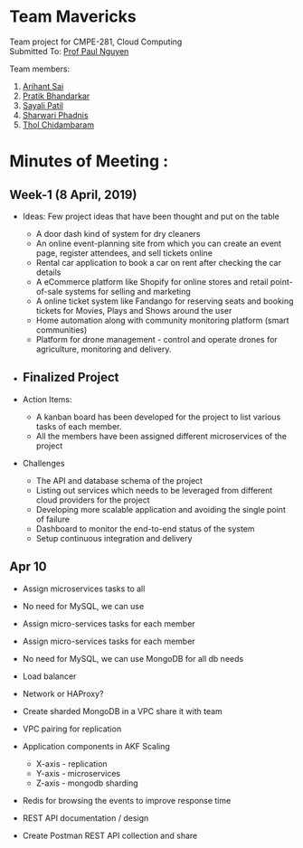 # Team Mavericks
Team project for CMPE-281, Cloud Computing <br>
Submitted To: [Prof Paul Nguyen](https://github.com/paulnguyen)

Team members:
1. [Arihant Sai](https://github.com/Arihant1467)
2. [Pratik Bhandarkar](https://github.com/pratikb25)
3. [Sayali Patil](https://github.com/SayaliPatil)
4. [Sharwari Phadnis](https://github.com/sharwari09)
5. [Thol Chidambaram](https://github.com/thol)

# Minutes of Meeting :

## Week-1 (8 April, 2019)
- Ideas: Few project ideas that have been thought and put on the table
    - A door dash kind of system for dry cleaners 
    - An online event-planning site from which you can create an event page, register attendees, and sell tickets online
    - Rental car application to book a car on rent after checking the car details
    - A eCommerce platform like Shopify for online stores and retail point-of-sale systems for selling and marketing
    - A online ticket system like Fandango for reserving seats and booking tickets for Movies, Plays and Shows around the user
    - Home automation along with community monitoring platform (smart communities)
    - Platform for drone management - control and operate drones for agriculture, monitoring and delivery.

- Finalized Project
    - 

- Action Items:
    - A kanban board has been developed for the project to list various tasks of each member.
    - All the members have been assigned different microservices of the project

- Challenges
    - The API and database schema of the project
    - Listing out services which needs to be leveraged from different cloud providers for the project
    - Developing more scalable application and avoiding the single point of failure
    - Dashboard to monitor the end-to-end status of the system
    - Setup continuous integration and delivery

## Apr 10
 - Assign microservices tasks to all
 - No need for MySQL, we can use 
 - Assign micro-services tasks for each member
 - Assign micro-services tasks for each member
 - No need for MySQL, we can use MongoDB for all db needs
 - Load balancer
 - Network or HAProxy?
 - Create sharded MongoDB in a VPC share it with team
 - VPC pairing for replication
 - Application components in AKF Scaling
     - X-axis - replication
     - Y-axis - microservices
     - Z-axis - mongodb sharding

 - Redis for browsing the events to improve response time
 - REST API documentation / design
 - Create Postman REST API collection and share

